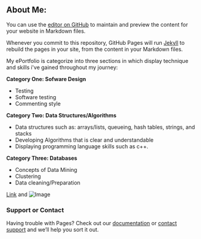 ## About Me:

You can use the [editor on GitHub](https://github.com/basslove28/basslove.github.io/edit/gh-pages/index.md) to maintain and preview the content for your website in Markdown files.

Whenever you commit to this repository, GitHub Pages will run [Jekyll](https://jekyllrb.com/) to rebuild the pages in your site, from the content in your Markdown files.



My ePortfolio is categorize into three sections in which display technique and skills i've gained throughout my journey:

**Category One: Sofware Design**
- Testing
- Software testing
- Commenting style

**Category Two: Data Structures/Algorithms**
- Data structures such as: arrays/lists, queueing, hash tables, strings, and stacks
- Developing Algorithms that is clear and understandable
- Displaying programming language skills such as c++.

**Category Three: Databases**
- Concepts of Data Mining  
- Clustering 
- Data cleaning/Preparation 


[Link](url) and ![Image](src)




### Support or Contact

Having trouble with Pages? Check out our [documentation](https://docs.github.com/categories/github-pages-basics/) or [contact support](https://github.com/contact) and we’ll help you sort it out.
